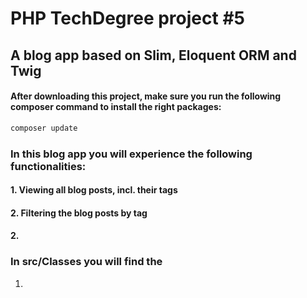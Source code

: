 # PHP TechDegree project #5
## A blog app based on Slim, Eloquent ORM and Twig

#### After downloading this project, make sure you run the following composer command to install the right packages:
```bash
composer update
```

###  In this blog app you will experience the following functionalities:
#### 1. Viewing all blog posts, incl. their tags
#### 2. Filtering the blog posts by tag
#### 2. 

### In src/Classes you will find the
1.
